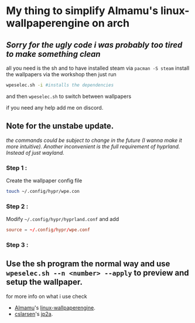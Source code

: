 # My thing to simplify Almamu's linux-wallpaperengine on arch
*Sorry for the ugly code i was probably too tired to make something clean*
--
all you need is the sh and to have installed steam via 
```pacman -S steam```
install the wallpapers via the workshop
then just run 
```sh
wpeselec.sh -i #installs the dependencies
```
and then `wpeselec.sh` to switch between wallpapers

if you need any help add me on discord.
## Note for the unstabe update.
*the commands could be subject to change in the future (I wanna make it more intuitive).
Another inconvenient is the full requirement of hyprland. Instead of just wayland.*
### Step 1 :
Create the wallpaper config file
```sh
touch ~/.config/hypr/wpe.con
```
### Step 2 :
Modify `~/.config/hypr/hyprland.conf` and add 
```conf
source = ~/.config/hypr/wpe.conf
```
### Step 3 :
Use the sh program the normal way and use `wpeselec.sh --n <number> --apply` to preview and setup the wallpaper.
--
for more info on what i use check
- [Almamu](https://github.com/Almamu)'s [linux-wallpaperengine](https://github.com/Almamu/linux-wallpaperengine).
- [cslarsen](https://github.com/cslarsen)'s [jp2a](https://github.com/cslarsen/jp2a).
